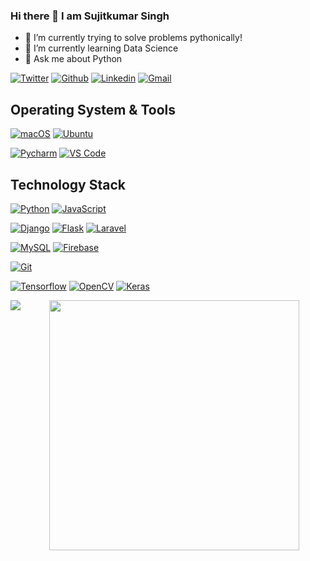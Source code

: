 
### Hi there 👋 I am Sujitkumar Singh



- 🔭 I’m currently trying to solve problems pythonically!
- 🌱 I’m currently learning Data Science
- 💬 Ask me about Python


[![Twitter](https://img.shields.io/badge/-Twitter-blue?&logo=Github&logoColor=wh)](https://twitter.com/sujitsofficial)
[![Github](https://img.shields.io/badge/-Github-000?&logo=Github&logoColor=white)](https://github.com/SinghSujitkumar)
[![Linkedin](https://img.shields.io/badge/-LinkedIn-blue?&logo=Linkedin&logoColor=white)](linkedin.com/in/sujitkumar-singh-747840171)
[![Gmail](https://img.shields.io/badge/-Gmail-c14438?&logo=Gmail&logoColor=white)](mailto:sujitkumarsingh3017@gmail.com)

## Operating System & Tools

[![macOS](https://img.shields.io/badge/macOS-Mojave-292e33?style=flat-square&logo=apple&logoColor=ffffff)](https://www.apple.com/macos/mojave/)
[![Ubuntu](https://img.shields.io/badge/ubuntu-blue?style=flat-square&logo=ubuntu&logoColor=262577)](https://www.ubuntu.org/)

[![Pycharm](https://img.shields.io/badge/IDE-PyCharm-yellow?style=flat-square&logo=JetBrains)](https://www.jetbrains.com/pycharm/)
[![VS Code](https://img.shields.io/badge/IDE-VSCode-%23007ACC?style=flat-square&logo=Visual-studio-code)](https://code.visualstudio.com/)

## Technology Stack

[![Python](https://img.shields.io/badge/-Python-3776AB?style=flat-square&logo=python&logoColor=ffffff)](https://www.python.org/)
[![JavaScript](https://img.shields.io/badge/-JavaScript-%23F7DF1C?style=flat-square&logo=javascript&logoColor=000000&labelColor=%23F7DF1C&color=%23FFCE5A)](https://www.javascript.com/)

[![Django](https://img.shields.io/badge/-Django-092E20?style=flat-square&logo=Django&logoColor=ffffff)](https://www.djangoproject.com/)
[![Flask](https://img.shields.io/badge/-Flask-000000?style=flat-square&logo=Flask&logoColor=ffffff)](https://flask.palletsprojects.com/)
[![Laravel](https://img.shields.io/badge/-Laravel-000000?style=flat-square&logo=Laravel&logoColor=ffffff)](https://laravel.com/)


[![MySQL](https://img.shields.io/badge/-MySQL-4479A1?style=flat-square&logo=MySQL&logoColor=ffffff)](https://www.mysql.com/)
[![Firebase](https://img.shields.io/badge/-Firebase-47A248?style=flat-square&logo=Firebase&logoColor=ffffff)](https://www.firebase.com/)



[![Git](https://img.shields.io/badge/-Git-%23F05032?style=flat-square&logo=git&logoColor=%23ffffff)](https://git-scm.com/)

[![Tensorflow](https://img.shields.io/badge/-Tensorflow-%23F7DF1C?style=flat-square&logo=tensorflow&logoColor=000000&color=%23FFCE5A)](https://www.tensorflow.org/)
[![OpenCV](https://img.shields.io/badge/-Opencv-%23F7DF1C?style=flat-square&logo=opencv&logoColor=000000&color=%23FFCE5A)](https://www.opencv.org/)
[![Keras](https://img.shields.io/badge/-Keras-%23F7DF1C?style=flat-square&logo=keras&logoColor=000000&color=%23FFCE5A)](https://www.keras.org/)




<p align = "center">
  <img align="left" src="https://github-readme-stats.vercel.app/api/top-langs/?username=SinghSujitkumar&show_icons=true&theme=bear"/>
  <img src = "https://github-readme-stats.vercel.app/api?username=SinghSujitkumar&show_icons=true&theme=bear" width = 400>
</p>
